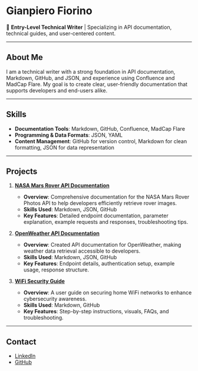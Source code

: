 # Gianpiero Fiorino

👋 **Entry-Level Technical Writer** | Specializing in API documentation, technical guides, and user-centered content.

---

## About Me
I am a technical writer with a strong foundation in API documentation, Markdown, GitHub, and JSON, and experience using Confluence and MadCap Flare. My goal is to create clear, user-friendly documentation that supports developers and end-users alike.

---

## Skills
- **Documentation Tools**: Markdown, GitHub, Confluence, MadCap Flare
- **Programming & Data Formats**: JSON, YAML
- **Content Management**: GitHub for version control, Markdown for clean formatting, JSON for data representation

---

## Projects

1. **[NASA Mars Rover API Documentation](https://github.com/GFiorino/NASA-Mars-Rover-API)**
   - **Overview**: Comprehensive documentation for the NASA Mars Rover Photos API to help developers efficiently retrieve rover images.
   - **Skills Used**: Markdown, JSON, GitHub
   - **Key Features**: Detailed endpoint documentation, parameter explanation, example requests and responses, troubleshooting tips.

2. **[OpenWeather API Documentation](https://github.com/GFiorino/OpenWeather-API)**
   - **Overview**: Created API documentation for OpenWeather, making weather data retrieval accessible to developers.
   - **Skills Used**: Markdown, JSON, GitHub
   - **Key Features**: Endpoint details, authentication setup, example usage, response structure.

3. **[WiFi Security Guide](https://github.com/GFiorino/WiFi-Security-Guide)**
   - **Overview**: A user guide on securing home WiFi networks to enhance cybersecurity awareness.
   - **Skills Used**: Markdown, GitHub
   - **Key Features**: Step-by-step instructions, visuals, FAQs, and troubleshooting.

---

## Contact
- [LinkedIn](https://www.linkedin.com/in/gianpiero-fiorino/)
- [GitHub](https://github.com/GFiorino)
